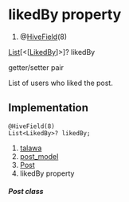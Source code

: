 
<div>

# likedBy property

</div>


<div>

1.  @[HiveField](https://pub.dev/documentation/hive/2.2.3/hive/HiveField-class.html)(8)

</div>

[List](https://api.flutter.dev/flutter/dart-core/List-class.html)[\<[[LikedBy](../../models_post_post_model/LikedBy-class.html)]\>]?
likedBy


getter/setter pair




List of users who liked the post.



## Implementation

``` language-dart
@HiveField(8)
List<LikedBy>? likedBy;
```







1.  [talawa](../../index.html)
2.  [post_model](../../models_post_post_model/)
3.  [Post](../../models_post_post_model/Post-class.html)
4.  likedBy property

##### Post class







